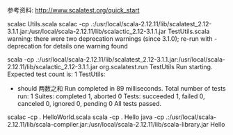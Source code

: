 参考资料:
http://www.scalatest.org/quick_start

scalac Utils.scala
scalac -cp .:/usr/local/scala-2.12.11/lib/scalatest_2.12-3.1.1.jar:/usr/local/scala-2.12.11/lib/scalactic_2.12-3.1.1.jar TestUtils.scala
warning: there were two deprecation warnings (since 3.1.0); re-run with -deprecation for details
one warning found

scala -cp .:/usr/local/scala-2.12.11/lib/scalatest_2.12-3.1.1.jar:/usr/local/scala-2.12.11/lib/scalactic_2.12-3.1.1.jar org.scalatest.run TestUtils
Run starting. Expected test count is: 1
TestUtils:
- should 两数之和
Run completed in 89 milliseconds.
Total number of tests run: 1
Suites: completed 1, aborted 0
Tests: succeeded 1, failed 0, canceled 0, ignored 0, pending 0
All tests passed.

scalac -cp . HelloWorld.scala
scala -cp . Hello
java -cp .:/usr/local/scala-2.12.11/lib/scala-compiler.jar:/usr/local/scala-2.12.11/lib/scala-library.jar Hello